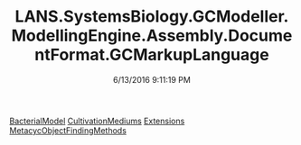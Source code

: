 ﻿---
title: LANS.SystemsBiology.GCModeller.ModellingEngine.Assembly.DocumentFormat.GCMarkupLanguage
date: 6/13/2016 9:11:19 PM
---

[BacterialModel](T-LANS.SystemsBiology.GCModeller.ModellingEngine.Assembly.DocumentFormat.GCMarkupLanguage.BacterialModel.html)
[CultivationMediums](T-LANS.SystemsBiology.GCModeller.ModellingEngine.Assembly.DocumentFormat.GCMarkupLanguage.CultivationMediums.html)
[Extensions](T-LANS.SystemsBiology.GCModeller.ModellingEngine.Assembly.DocumentFormat.GCMarkupLanguage.Extensions.html)
[MetacycObjectFindingMethods](T-LANS.SystemsBiology.GCModeller.ModellingEngine.Assembly.DocumentFormat.GCMarkupLanguage.MetacycObjectFindingMethods.html)
